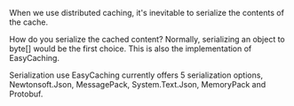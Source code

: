 When we use distributed caching, it's inevitable to serialize the contents of the cache.

How do you serialize the cached content? Normally, serializing an object to byte[] would be the first choice. This is also the implementation of EasyCaching.

Serialization use EasyCaching currently offers 5 serialization options, Newtonsoft.Json, MessagePack, System.Text.Json, MemoryPack and Protobuf.